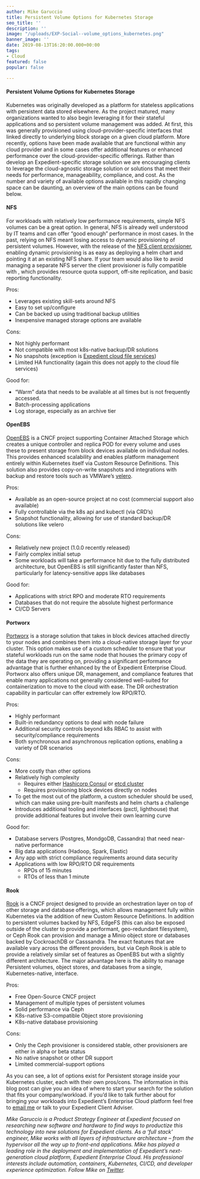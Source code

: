 ```yaml
---
author: Mike Garuccio
title: Persistent Volume Options for Kubernetes Storage
seo_title: ''
description: ''
image: "/uploads/EXP-Social--volume_options_kubernetes.png"
banner_image: ''
date: 2019-08-13T16:20:00.000+00:00
tags:
- Cloud
featured: false
popular: false

---
```

#### Persistent Volume Options for Kubernetes Storage

Kubernetes was originally developed as a platform for stateless applications with persistent data stored elsewhere. As the project matured, many organizations wanted to also begin leveraging it for their stateful applications and so persistent volume management was added. At first, this was generally provisioned using cloud-provider-specific interfaces that linked directly to underlying block storage on a given cloud platform. More recently, options have been made available that are functional within any cloud provider and in some cases offer additional features or enhanced performance over the cloud-provider-specific offerings. Rather than develop an Expedient-specific storage solution we are encouraging clients to leverage the cloud-agnostic storage solution or solutions that meet their needs for performance, manageability, compliance, and cost. As the number and variety of available options available in this rapidly changing space can be daunting, an overview of the main options can be found below.

#### NFS

For workloads with relatively low performance requirements, simple NFS volumes can be a great option. In general, NFS is already well understood by IT teams and can offer “good enough” performance in most cases. In the past, relying on NFS meant losing access to dynamic provisioning of persistent volumes. However, with the release of the [NFS client provisioner](https://github.com/kubernetes-incubator/external-storage/tree/master/nfs-client), enabling dynamic provisioning is as easy as deploying a helm chart and pointing it at an existing NFS share. If your team would also like to avoid managing a separate NFS server the client provisioner is fully compatible with , which provides resource quota support, off-site replication, and basic reporting functionality.

Pros:

* Leverages existing skill-sets around NFS
* Easy to set up/configure
* Can be backed up using traditional backup utilities
* Inexpensive managed storage options are available

Cons:

* Not highly performant
* Not compatible with most k8s-native backup/DR solutions
* No snapshots (exception is [Expedient cloud file services](https://www.expedient.com/services/managed-services/cloud-storage/#file))
* Limited HA functionality (again this does not apply to the cloud file services)

Good for:

* “Warm” data that needs to be available at all times but is not frequently accessed.
* Batch-processing applications
* Log storage, especially as an archive tier

#### OpenEBS

[OpenEBS](https://openebs.io/) is a CNCF project supporting Container Attached Storage which creates a unique controller and replica POD for every volume and uses these to present storage from block devices available on individual nodes. This provides enhanced scalability and enables platform management entirely within Kubernetes itself via Custom Resource Definitions. This solution also provides copy-on-write snapshots and integrations with backup and restore tools such as VMWare’s [velero](https://github.com/heptio/velero).

Pros:

* Available as an open-source project at no cost (commercial support also available)
* Fully controllable via the k8s api and kubectl (via CRD’s)
* Snapshot functionality, allowing for use of standard backup/DR solutions like velero

Cons:

* Relatively new project (1.0.0 recently released)
* Fairly complex initial setup
* Some workloads will take a performance hit due to the fully distributed architecture, but OpenEBS is still significantly faster than NFS, particularly for latency-sensitive apps like databases

Good for:

* Applications with strict RPO and moderate RTO requirements
* Databases that do not require the absolute highest performance
* CI/CD Servers

#### Portworx

[Portworx](https://portworx.com/) is a storage solution that takes in block devices attached directly to your nodes and combines them into a cloud-native storage layer for your cluster. This option makes use of a custom scheduler to ensure that your stateful workloads run on the same node that houses the primary copy of the data they are operating on, providing a significant performance advantage that is further enhanced by the of Expedient Enterprise Cloud. Portworx also offers unique DR, management, and compliance features that enable many applications not generally considered well-suited for containerization to move to the cloud with ease. The DR orchestration capability in particular can offer extremely low RPO/RTO.

Pros:

* Highly performant
* Built-in redundancy options to deal with node failure
* Additional security controls beyond k8s RBAC to assist with security/compliance requirements
* Both synchronous and asynchronous replication options, enabling a variety of DR scenarios

Cons:

* More costly than other options
* Relatively high complexity
  * Requires either [Hashicorp Consul](https://github.com/hashicorp/consul) or [etcd cluster](https://etcd.io/)
  * Requires provisioning block devices directly on nodes
* To get the most out of the platform, a custom scheduler should be used, which can make using pre-built manifests and helm charts a challenge
* Introduces additional tooling and interfaces (pxctl, lighthouse) that provide additional features but involve their own learning curve

Good for:

* Database servers (Postgres, MondgoDB, Cassandra) that need near-native performance
* Big data applications (Hadoop, Spark, Elastic)
* Any app with strict compliance requirements around data security
* Applications with low RPO/RTO DR requirements
  * RPOs of 15 minutes
  * RTOs of less than 1 minute

#### Rook

[Rook](https://rook.io/) is a CNCF project designed to provide an orchestration layer on top of other storage and database offerings, which allows management fully within Kubernetes via the addition of new Custom Resource Definitions. In addition to persistent volumes backed by NFS, EdgeFS (this can also be exposed outside of the cluster to provide a performant, geo-redundant filesystem), or Ceph Rook can provision and manage a Minio object store or databases backed by CockroachDB or Casssandra. The exact features that are available vary across the different providers, but via Ceph Rook is able to provide a relatively similar set of features as OpenEBS but with a slightly different architecture. The major advantage here is the ability to manage Persistent volumes, object stores, and databases from a single, Kubernetes-native, interface.

Pros:

* Free Open-Source CNCF project
* Management of multiple types of persistent volumes
* Solid performance via Ceph
* K8s-native S3-compatible Object store provisioning
* K8s-native database provisioning

Cons:

* Only the Ceph provisioner is considered stable, other provisioners are either in alpha or beta status
* No native snapshot or other DR support
* Limited commercial-support options

  
As you can see, a lot of options exist for Persistent storage inside your Kubernetes cluster, each with their own pros/cons. The information in this blog post can give you an idea of where to start your search for the solution that fits your company/workload. if you’d like to talk further about for bringing your workloads into Expedient’s Enterprise Cloud platform feel free to [email me](mailto:mike.garuccio@expedient.com) or talk to your Expedient Client Adviser.

_Mike Garuccio is a Product Strategy Engineer at Expedient focused on researching new software and hardware to find ways to productize this technology into new solutions for Expedient clients. As a ‘full stack’ engineer, Mike works with all layers of infrastructure architecture – from the hypervisor all the way up to front-end applications. Mike has played a leading role in the deployment and implementation of Expedient’s next-generation cloud platform, Expedient Enterprise Cloud. His professional interests include automation, containers, Kubernetes, CI/CD, and developer experience optimization. Follow Mike on_ [_Twitter_](https://twitter.com/mgaruccio)_._